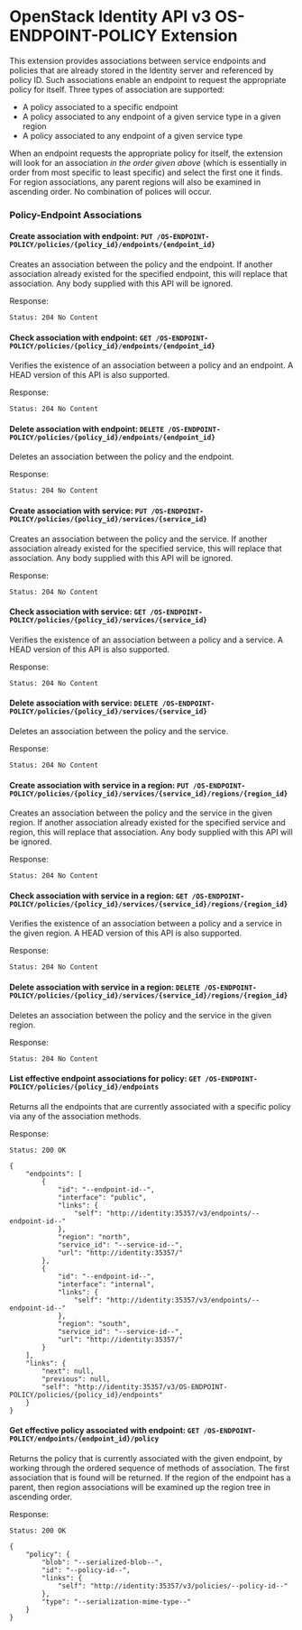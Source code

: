 OpenStack Identity API v3 OS-ENDPOINT-POLICY Extension
======================================================

This extension provides associations between service endpoints and policies
that are already stored in the Identity server and referenced by policy ID.
Such associations enable an endpoint to request the appropriate policy for
itself.  Three types of association are supported:

- A policy associated to a specific endpoint
- A policy associated to any endpoint of a given service type in a given
region
- A policy associated to any endpoint of a given service type

When an endpoint requests the appropriate policy for itself, the extension will
look for an association *in the order given above* (which is essentially in
order from most specific to least specific) and select the first one it finds.
For region associations, any parent regions will also be examined in ascending
order. No combination of polices will occur.

### Policy-Endpoint Associations

#### Create association with endpoint: `PUT /OS-ENDPOINT-POLICY/policies/{policy_id}/endpoints/{endpoint_id}`

Creates an association between the policy and the endpoint. If another
association already existed for the specified endpoint, this will replace that
association. Any body supplied with this API will be ignored.

Response:

    Status: 204 No Content

#### Check association with endpoint: `GET /OS-ENDPOINT-POLICY/policies/{policy_id}/endpoints/{endpoint_id}`

Verifies the existence of an association between a policy and an endpoint. A
HEAD version of this API is also supported.

Response:

    Status: 204 No Content

#### Delete association with endpoint: `DELETE /OS-ENDPOINT-POLICY/policies/{policy_id}/endpoints/{endpoint_id}`

Deletes an association between the policy and the endpoint.

Response:

    Status: 204 No Content

#### Create association with service: `PUT /OS-ENDPOINT-POLICY/policies/{policy_id}/services/{service_id}`

Creates an association between the policy and the service. If another
association already existed for the specified service, this will replace that
association. Any body supplied with this API will be ignored.

Response:

    Status: 204 No Content

#### Check association with service: `GET /OS-ENDPOINT-POLICY/policies/{policy_id}/services/{service_id}`

Verifies the existence of an association between a policy and a service. A HEAD
version of this API is also supported.

Response:

    Status: 204 No Content

#### Delete association with service: `DELETE /OS-ENDPOINT-POLICY/policies/{policy_id}/services/{service_id}`

Deletes an association between the policy and the service.

Response:

    Status: 204 No Content

#### Create association with service in a region: `PUT /OS-ENDPOINT-POLICY/policies/{policy_id}/services/{service_id}/regions/{region_id}`

Creates an association between the policy and the service in the given region.
If another association already existed for the specified service and region,
this will replace that association. Any body supplied with this API will be
ignored.

Response:

    Status: 204 No Content

#### Check association with service in a region: `GET /OS-ENDPOINT-POLICY/policies/{policy_id}/services/{service_id}/regions/{region_id}`

Verifies the existence of an association between a policy and a service in the
given region. A HEAD version of this API is also supported.

Response:

    Status: 204 No Content

#### Delete association with service in a region: `DELETE /OS-ENDPOINT-POLICY/policies/{policy_id}/services/{service_id}/regions/{region_id}`

Deletes an association between the policy and the service in the given region.

Response:

    Status: 204 No Content

#### List effective endpoint associations for policy: `GET /OS-ENDPOINT-POLICY/policies/{policy_id}/endpoints`

Returns all the endpoints that are currently associated with a specific policy
via any of the association methods.

Response:

    Status: 200 OK

    {
        "endpoints": [
            {
                "id": "--endpoint-id--",
                "interface": "public",
                "links": {
                    "self": "http://identity:35357/v3/endpoints/--endpoint-id--"
                },
                "region": "north",
                "service_id": "--service-id--",
                "url": "http://identity:35357/"
            },
            {
                "id": "--endpoint-id--",
                "interface": "internal",
                "links": {
                    "self": "http://identity:35357/v3/endpoints/--endpoint-id--"
                },
                "region": "south",
                "service_id": "--service-id--",
                "url": "http://identity:35357/"
            }
        ],
        "links": {
            "next": null,
            "previous": null,
            "self": "http://identity:35357/v3/OS-ENDPOINT-POLICY/policies/{policy_id}/endpoints"
        }
    }

#### Get effective policy associated with endpoint: `GET /OS-ENDPOINT-POLICY/endpoints/{endpoint_id}/policy`

Returns the policy that is currently associated with the given endpoint, by
working through the ordered sequence of methods of association. The first
association that is found will be returned. If the region of the endpoint has a
parent, then region associations will be examined up the region tree in
ascending order.

Response:

    Status: 200 OK

    {
        "policy": {
            "blob": "--serialized-blob--",
            "id": "--policy-id--",
            "links": {
                "self": "http://identity:35357/v3/policies/--policy-id--"
            },
            "type": "--serialization-mime-type--"
        }
    }
